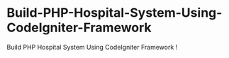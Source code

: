 # Build-PHP-Hospital-System-Using-CodeIgniter-Framework
Build PHP Hospital System Using CodeIgniter Framework !
